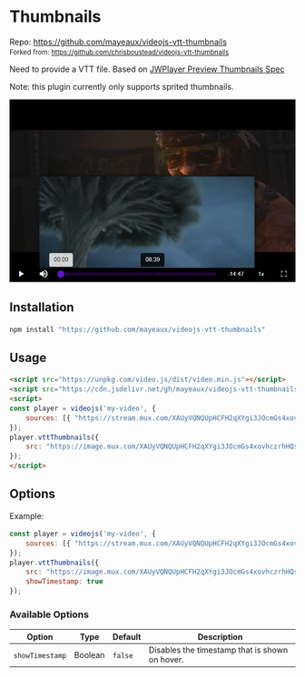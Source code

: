 # Thumbnails

Repo: https://github.com/mayeaux/videojs-vtt-thumbnails \
<small>Forked from: https://github.com/chrisboustead/videojs-vtt-thumbnails</small>

Need to provide a VTT file. Based on [JWPlayer Preview Thumbnails Spec](https://support.jwplayer.com/articles/how-to-add-preview-thumbnails)

Note: this plugin currently only supports sprited thumbnails.

[![Demo Image](../assets/screenshot/videojs-vtt-thumbnails.png)](https://codesandbox.io/s/videojs-vtt-thumbnails-forked-vhphsi)

## Installation

```bash
npm install "https://github.com/mayeaux/videojs-vtt-thumbnails"
```

## Usage

```html
<script src="https://unpkg.com/video.js/dist/video.min.js"></script>
<script src="https://cdn.jsdelivr.net/gh/mayeaux/videojs-vtt-thumbnails@master/dist/videojs-vtt-thumbnails.min.js"></script>
<script>
const player = videojs('my-video', {
    sources: [{ "https://stream.mux.com/XAUyVQNQUpHCFH2qXYgi3JOcmGs4xovhczrhHQsgqJ4.m3u8" }]
});
player.vttThumbnails({
    src: "https://image.mux.com/XAUyVQNQUpHCFH2qXYgi3JOcmGs4xovhczrhHQsgqJ4/storyboard.vtt"
});
</script>
```

## Options

Example:

```js
const player = videojs('my-video', {
    sources: [{ "https://stream.mux.com/XAUyVQNQUpHCFH2qXYgi3JOcmGs4xovhczrhHQsgqJ4.m3u8" }]
});
player.vttThumbnails({
    src: "https://image.mux.com/XAUyVQNQUpHCFH2qXYgi3JOcmGs4xovhczrhHQsgqJ4/storyboard.vtt",
    showTimestamp: true
});
```

### Available Options

| Option          | Type    | Default | Description                                    |
| --------------- | ------- | ------- | ---------------------------------------------- |
| `showTimestamp` | Boolean | `false` | Disables the timestamp that is shown on hover. |
